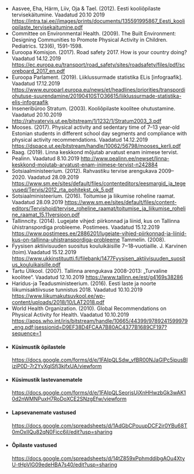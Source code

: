 - Aasvee, Eha,  Härm, Liiv, Oja & Tael. (2012). Eesti kooliõpilaste tervisekäitumine. Vaadatud 	20.10 2019 	https://intra.tai.ee//images/prints/documents/135591995867_Eesti_kooliopilaste_tervisekaitumine.pdf 
- Committee on Environmental Health. (2009). The Built Environment: Designing 	Communities to Promote Physical Activity in Children. Pediatrics. 123(6), 	1591-1598. 
- Euroopa Komisjon. (2017). Road safety 2017. How is your country doing? Vaadatud 	14.12.2019 	https://ec.europa.eu/transport/road_safety/sites/roadsafety/files/pdf/scoreboard_2017_en.pdf 
- Euroopa Parlament. (2019). Liiklussurmade statistika ELis [infograafik]. Vaadatud 	17.12.2019 	https://www.europarl.europa.eu/news/et/headlines/priorities/transpordiohutuse-suurendamine/20190410STO36615/liiklussurmade-statistika-elis-infograafik 
- Inseneribüroo Stratum. (2003). Kooliõpilaste koolitee ohutustamine. Vaadatud 20.10.2019 	http://rahvatervis.ut.ee/bitstream/1/1232/1/Stratum2003_3.pdf 
- Mooses. (2017). Physical activity and sedentary time of 7–13 year-old Estonian students in 	different school day segments and compliance with physical activity 	recommendations. Vaadatud 14.12.2019 	https://dspace.ut.ee/bitstream/handle/10062/56798/mooses_kerli.pdf 
- Raag. (2019). Linna keskkond mõjutab arvatust enam inimese tervist. Pealinn. Vaadatud 	8.10.2019 http://www.pealinn.ee/newset/linna-keskkond-mojutab-arvatust-enam-inimese-tervist-n242884 
- Sotsiaalministeerium. (2012). Rahvastiku tervise arengukava 2009–2020. Vaadatud 	28.09.2019	https://www.sm.ee/sites/default/files/contenteditors/eesmargid_ja_tegevused/Tervis/2012_rta_pohitekst_ok_5.pdf 
- Sotsiaalministeerium. (2016). Toitumise ja liikumise roheline raamat. Vaadatud 28.09.2019 	https://www.sm.ee/sites/default/files/content-editors/Tervishoid/tervise_roheline_raamat/toitumise_ja_liikumise_roheline_raamat_15.11versioon.pdf 	
- Tallinncity. (2014). Lugejate vihjed: piirkonnad ja liinid, kus on Tallinna ühistranspordiga 	probleeme. Postimees. Vaadatud 15.12.2019 	https://www.postimees.ee/2886201/lugejate-vihjed-piirkonnad-ja-liinid-kus-on-tallinna-uhistranspordiga-probleeme 
Tammelin. (2008). 
- Fyysisen aktiivisuuden suositus kouluikäisille 7‒18‐vuotiaille. J. 	Karvinen (toim).Vaadatud 15.12.2019 https://www.ukkinstituutti.fi/filebank/1477Fyysisen_aktiivisuuden_suositus_kouluikaisille.pdf 
- Tartu Ülikool. (2007). Tallinna arengukava 2008-2013: „Turvaline koolitee“. Vaadatud 	12.10.2019 https://www.tallinn.ee/est/g4169s38286 
- Haridus-ja Teadusministeerium. (2016). Eesti laste ja noorte liikumisaktiivsuse tunnistus 	2018. Vaadatud 10.10.2019 	https://www.liikumakutsuvkool.ee/wp-content/uploads/2018/10/LAT2018.pdf
- World Health Organization. (2010). Global Recommendations on Physical Activity for 	Health. Vaadatud 10.10.2019 	https://apps.who.int/iris/bitstream/handle/10665/44399/9789241599979_eng.pdf;jsessionid=D9EF38D4FCAA7B80AC4377B1689CF197?sequence=1 


<ul class="list-group mt-5">

  <li class="list-group-item">
    <h4>Küsimustik õpilastele</h4>
    <a href="https://docs.google.com/forms/d/e/1FAIpQLSdw_vfBR00NJaGlPc5ipusBliziP0D-7r2YyXgISfj3kjfxUA/viewform">https://docs.google.com/forms/d/e/1FAIpQLSdw_vfBR00NJaGlPc5ipusBliziP0D-7r2YyXgISfj3kjfxUA/viewform</a>
  </li>

  <li class="list-group-item">
    <h4>Küsimustik lastevanematele</h4>
    <a href="https://docs.google.com/forms/d/e/1FAIpQLSeorjsUjXnHHwzbGk3wAK10d2nWMNPuxH7RoDoXCE2SNzgEfw/viewform">https://docs.google.com/forms/d/e/1FAIpQLSeorjsUjXnHHwzbGk3wAK10d2nWMNPuxH7RoDoXCE2SNzgEfw/viewform</a>
  </li>

  <li class="list-group-item">
    <h4>Lapsevanemate vastused</h4>
    <a href="https://docs.google.com/spreadsheets/d/1AdGbCPouupDCF2ir0YBu68T0mOxIIQu82qN0Ficc6iI/edit?usp=sharing">https://docs.google.com/spreadsheets/d/1AdGbCPouupDCF2ir0YBu68T0mOxIIQu82qN0Ficc6iI/edit?usp=sharing</a>
  </li>

  <li class="list-group-item">
    <h4>Õpilaste vastused</h4>
    <a href="https://docs.google.com/spreadsheets/d/14tZ859xPphmddibgAOu4XtyU-tHpVlG09edeHBA7s40/edit?usp=sharing">https://docs.google.com/spreadsheets/d/14tZ859xPphmddibgAOu4XtyU-tHpVlG09edeHBA7s40/edit?usp=sharing</a>
  </li>

</ul>
